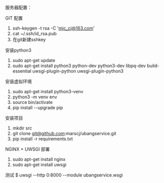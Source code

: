 服务器配置：

GIT 配置
1. ssh-keygen -t rsa -C 'mjc_cj@163.com'
2. cat ~/.ssh/id_rsa.pub
3. 在git新建sshkey

安装python3
1. sudo apt-get update
2. sudo apt-get install python3 python-dev python3-dev libpq-dev build-essential uwsgi-plugin-python uwsgi-plugin-python3 


安装虚拟环境
1. sudo apt-get install python3-venv
2. python3 -m venv env
3. source bin/activate
4. pip install --upgrade pip

安装项目
1. mkdir src
2. git clone git@github.com:marscj/ubangservice.git
3. pip install -r requirements.txt

NGINX + UWSGI 部署
1. sudo apt-get install nginx
2. sudo apt-get install uwsgi


测试
$ uwsgi --http 0:8000 --module ubangservice.wsgi